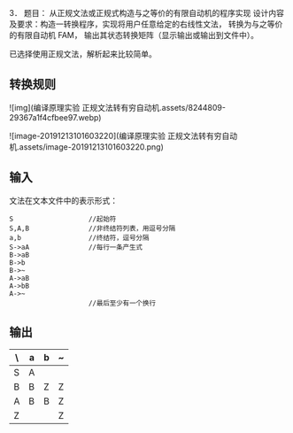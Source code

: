 3． 题目： 从正规文法或正规式构造与之等价的有限自动机的程序实现
设计内容及要求：构造一转换程序，实现将用户任意给定的右线性文法，
转换为与之等价的有限自动机 FAM，
输出其状态转换矩阵（显示输出或输出到文件中）。

已选择使用正规文法，解析起来比较简单。

## 转换规则

![img](编译原理实验 正规文法转有穷自动机.assets/8244809-29367a1f4cfbee97.webp)

![image-20191213101603220](编译原理实验 正规文法转有穷自动机.assets/image-20191213101603220.png)
## 输入

文法在文本文件中的表示形式：

```
S					//起始符
S,A,B				//非终结符列表，用逗号分隔
a,b					//终结符，逗号分隔
S->aA				//每行一条产生式
B->aB
B->b
B->~
A->aB
A->bB
A->~
					//最后至少有一个换行
```

## 输出

| \    | a    | b    | ~    |
| ---- | ---- | ---- | ---- |
| S    | A    |      |      |
| B    | B    | Z    | Z    |
| A    | B    | B    | Z    |
| Z    |      |      | Z    |

